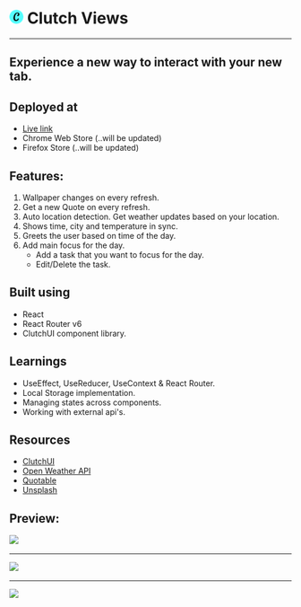 # <img src="./public/assets/clutch-views_128.png" alt="Clutch logo" width="25px" height="25px" /> Clutch Views

<hr />

## Experience a new way to interact with your new tab.

## Deployed at

- [Live link](https://clutchviews.netlify.app/)
- Chrome Web Store (..will be updated)
- Firefox Store (..will be updated)

## Features:

1. Wallpaper changes on every refresh.
2. Get a new Quote on every refresh.
3. Auto location detection. Get weather updates based on your location.
4. Shows time, city and temperature in sync.
5. Greets the user based on time of the day.
6. Add main focus for the day.
   - Add a task that you want to focus for the day.
   - Edit/Delete the task.

## Built using

- React
- React Router v6
- ClutchUI component library.

## Learnings

- UseEffect, UseReducer, UseContext & React Router.
- Local Storage implementation.
- Managing states across components.
- Working with external api's.

## Resources

- [ClutchUI](https://clutchui.netlify.app)
- [Open Weather API](https://openweathermap.org/api)
- [Quotable](https://github.com/lukePeavey/quotable)
- [Unsplash](https://unsplash.com/)

## Preview:

![](https://res.cloudinary.com/clutchaf/image/upload/v1650220503/ClutchStore/Extension_preview_iofdxd.png)

<hr/>

![](https://res.cloudinary.com/clutchaf/image/upload/v1650220504/ClutchStore/Extension_preview_1_ctx9zp.png)

<hr/>

![](https://res.cloudinary.com/clutchaf/image/upload/v1650220503/ClutchStore/Extension_preview_2_c7l3b7.png)
